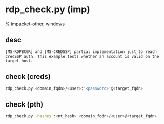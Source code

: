 # rdp_check.py (imp)

% impacket-other, windows

## desc
```
[MS-RDPBCGR] and [MS-CREDSSP] partial implementation just to reach CredSSP auth. This example tests whether an account is valid on the target host.
```


## check (creds)
```bash
rdp_check.py <domain_fqdn>/<user>:'<password>'@<target_fqdn>
```

## check (pth)
```bash
rdp_check.py -hashes :<nt_hash> <domain_fqdn>/<user>@<target_fqdn>
```